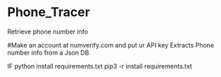 # Phone_Tracer
Retrieve phone number info

#Make an account at numverify.com and put ur API key
Extracts Phone number info from a Json DB

IF python 
install requirements.txt
pip3 -r install requirements.txt
